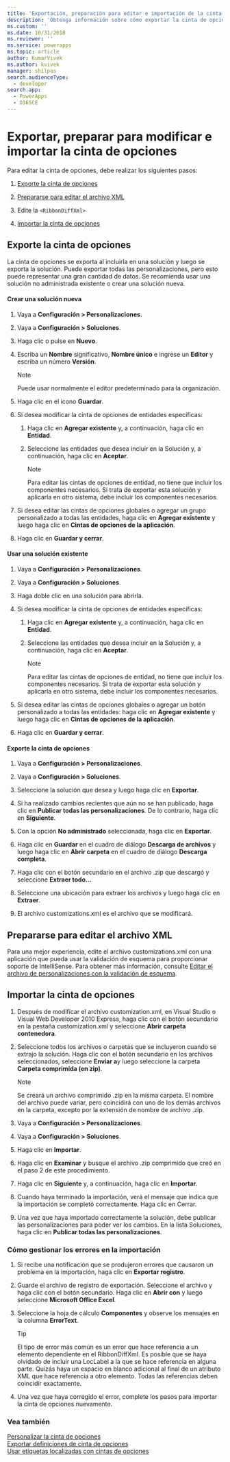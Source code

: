 ```yaml
---
title: 'Exportación, preparación para editar e importación de la cinta de opciones (aplicaciones basadas en modelos) | Microsoft Docs'
description: 'Obtenga información sobre cómo exportar la cinta de opciones al incluirla en una solución y, a continuación, exportando la solución. Puede exportar todas las personalizaciones, pero esto puede representar una gran cantidad de datos. Se recomienda usar una solución no administrada existente o crear una solución nueva.'
ms.custom: ''
ms.date: 10/31/2018
ms.reviewer: ''
ms.service: powerapps
ms.topic: article
author: KumarVivek
ms.author: kvivek
manager: shilpas
search.audienceType:
  - developer
search.app:
  - PowerApps
  - D365CE
---
```

# <a name="export-prepare-to-edit-and-import-the-ribbon"></a>Exportar, preparar para modificar e importar la cinta de opciones

<!-- https://docs.microsoft.com/en-us/dynamics365/customer-engagement/developer/customize-dev/export-prepare-edit-import-ribbon -->

Para editar la cinta de opciones, debe realizar los siguientes pasos:  
  
1.  [Exporte la cinta de opciones](export-prepare-edit-import-ribbon.md#BKMK_ExportTheRibbon)  
  
2.  [Prepararse para editar el archivo XML](export-prepare-edit-import-ribbon.md#BKMK_PrepareToEditTheXML)  
  
3.  Edite la `<RibbonDiffXml>`  
  
4.  [Importar la cinta de opciones](export-prepare-edit-import-ribbon.md#BKMK_ImportTheRibbon)  
  
<a name="BKMK_ExportTheRibbon"></a>   
## <a name="export-the-ribbon"></a>Exporte la cinta de opciones  
 La cinta de opciones se exporta al incluirla en una solución y luego se exporta la solución. Puede exportar todas las personalizaciones, pero esto puede representar una gran cantidad de datos. Se recomienda usar una solución no administrada existente o crear una solución nueva.  
  
#### <a name="create-a-new-solution"></a>Crear una solución nueva  
  
1. Vaya a **Configuración > Personalizaciones**.
1. Vaya a **Configuración > Soluciones**.
1. Haga clic o pulse en **Nuevo**.  
1. Escriba un **Nombre** significativo, **Nombre único** e ingrese un **Editor** y escriba un número **Versión**.  
  
   > [!NOTE]
   >  Puede usar normalmente el editor predeterminado para la organización.  
  
6. Haga clic en el icono **Guardar**.  
  
7. Si desea modificar la cinta de opciones de entidades específicas:  
  
   1.  Haga clic en **Agregar existente** y, a continuación, haga clic en **Entidad**.  
  
   2.  Seleccione las entidades que desea incluir en la Solución y, a continuación, haga clic en **Aceptar**.  
  
       > [!NOTE]
       >  Para editar las cintas de opciones de entidad, no tiene que incluir los componentes necesarios. Si trata de exportar esta solución y aplicarla en otro sistema, debe incluir los componentes necesarios.  
  
8. Si desea editar las cintas de opciones globales o agregar un grupo personalizado a todas las entidades, haga clic en **Agregar existente** y luego haga clic en **Cintas de opciones de la aplicación**.  
  
9. Haga clic en **Guardar y cerrar**.  
  
#### <a name="use-an-existing-solution"></a>Usar una solución existente  
  
1. Vaya a **Configuración > Personalizaciones**.
1. Vaya a **Configuración > Soluciones**. 
1. Haga doble clic en una solución para abrirla.  
  
5. Si desea modificar la cinta de opciones de entidades específicas:  
  
   1.  Haga clic en **Agregar existente** y, a continuación, haga clic en **Entidad**.  
  
   2.  Seleccione las entidades que desea incluir en la Solución y, a continuación, haga clic en **Aceptar**.  
  
       > [!NOTE]
       >  Para editar las cintas de opciones de entidad, no tiene que incluir los componentes necesarios. Si trata de exportar esta solución y aplicarla en otro sistema, debe incluir los componentes necesarios.  
  
6. Si desea editar las cintas de opciones globales o agregar un botón personalizado a todas las entidades: haga clic en **Agregar existente** y luego haga clic en **Cintas de opciones de la aplicación**.  
  
7. Haga clic en **Guardar y cerrar**.  
  
#### <a name="export-the-ribbon"></a>Exporte la cinta de opciones  
  
1. Vaya a **Configuración > Personalizaciones**.
1. Vaya a **Configuración > Soluciones**.
  
4. Seleccione la solución que desea y luego haga clic en **Exportar**.  
  
5. Si ha realizado cambios recientes que aún no se han publicado, haga clic en **Publicar todas las personalizaciones**. De lo contrario, haga clic en **Siguiente**.  
  
6. Con la opción **No administrado** seleccionada, haga clic en **Exportar**.  
  
7. Haga clic en **Guardar** en el cuadro de diálogo **Descarga de archivos** y luego haga clic en **Abrir carpeta** en el cuadro de diálogo **Descarga completa**.  
  
8. Haga clic con el botón secundario en el archivo .zip que descargó y seleccione **Extraer todo...**  
  
9. Seleccione una ubicación para extraer los archivos y luego haga clic en **Extraer**.  
  
10. El archivo customizations.xml es el archivo que se modificará.  
  
<a name="BKMK_PrepareToEditTheXML"></a>   
## <a name="prepare-to-edit-the-xml"></a>Prepararse para editar el archivo XML  
 Para una mejor experiencia, edite el archivo customizations.xml con una aplicación que pueda usar la validación de esquema para proporcionar soporte de IntelliSense. Para obtener más información, consulte [Editar el archivo de personalizaciones con la validación de esquema](edit-customizations-xml-file-schema-validation.md).  
  
<a name="BKMK_ImportTheRibbon"></a>   
## <a name="import-the-ribbon"></a>Importar la cinta de opciones  
  
1. Después de modificar el archivo customization.xml, en Visual Studio o Visual Web Developer 2010 Express, haga clic con el botón secundario en la pestaña customization.xml y seleccione **Abrir carpeta contenedora**.  
  
2. Seleccione todos los archivos o carpetas que se incluyeron cuando se extrajo la solución. Haga clic con el botón secundario en los archivos seleccionados, seleccione **Enviar a**y luego seleccione la carpeta **Carpeta comprimida (en zip)**.  
  
   > [!NOTE]
   >  Se creará un archivo comprimido .zip en la misma carpeta. El nombre del archivo puede variar, pero coincidirá con uno de los demás archivos en la carpeta, excepto por la extensión de nombre de archivo .zip.  
  
1. Vaya a **Configuración > Personalizaciones**.
1. Vaya a **Configuración > Soluciones**. 
  
6. Haga clic en **Importar**.  
  
7. Haga clic en **Examinar** y busque el archivo .zip comprimido que creó en el paso 2 de este procedimiento.  
  
8. Haga clic en **Siguiente** y, a continuación, haga clic en **Importar**.  
  
9. Cuando haya terminado la importación, verá el mensaje que indica que la importación se completó correctamente. Haga clic en Cerrar.  
  
10. Una vez que haya importado correctamente la solución, debe publicar las personalizaciones para poder ver los cambios. En la lista Soluciones, haga clic en **Publicar todas las personalizaciones**.  
  
<a name="BKMK_DealWithErrorsOnImport"></a>   
### <a name="dealing-with-errors-on-import"></a>Cómo gestionar los errores en la importación  
  
1.  Si recibe una notificación que se produjeron errores que causaron un problema en la importación, haga clic en **Exportar registro**.  
  
2.  Guarde el archivo de registro de exportación. Seleccione el archivo y haga clic con el botón secundario. Haga clic en **Abrir con** y luego seleccione **Microsoft Office Excel**.  
  
3.  Seleccione la hoja de cálculo **Componentes** y observe los mensajes en la columna **ErrorText**.  
  
    > [!TIP]
    >  El tipo de error más común es un error que hace referencia a un elemento dependiente en el RibbonDiffXml. Es posible que se haya olvidado de incluir una LocLabel a la que se hace referencia en alguna parte. Quizás haya un espacio en blanco adicional al final de un atributo XML que hace referencia a otro elemento. Todas las referencias deben coincidir exactamente.  
  
4.  Una vez que haya corregido el error, complete los pasos para importar la cinta de opciones nuevamente.  
  
### <a name="see-also"></a>Vea también  
 [Personalizar la cinta de opciones](customize-commands-ribbon.md)   
 [Exportar definiciones de cinta de opciones](export-ribbon-definitions.md)   
 [Usar etiquetas localizadas con cintas de opciones](use-localized-labels-ribbons.md)
